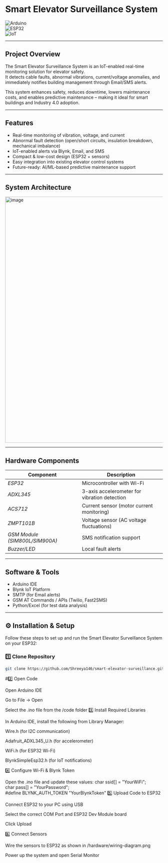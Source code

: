 #  Smart Elevator Surveillance System  

![Arduino](https://img.shields.io/badge/Arduino-IDE-blue)  
![ESP32](https://img.shields.io/badge/ESP32-Microcontroller-orange)  
![IoT](https://img.shields.io/badge/IoT-Smart%20System-green)  
  

---

##  Project Overview  
The Smart Elevator Surveillance System is an IoT-enabled real-time monitoring solution for elevator safety.  
It detects cable faults, abnormal vibrations, current/voltage anomalies, and immediately notifies building management through Email/SMS alerts.  

This system enhances safety, reduces downtime, lowers maintenance costs, and enables predictive maintenance – making it ideal for smart buildings and Industry 4.0 adoption.  

---

##  Features  
-  Real-time monitoring of vibration, voltage, and current  
- Abnormal fault detection (open/short circuits, insulation breakdown, mechanical imbalance)  
- IoT-enabled alerts via Blynk, Email, and SMS  
- Compact & low-cost design (ESP32 + sensors)  
- Easy integration into existing elevator control systems  
- Future-ready: AI/ML-based predictive maintenance support  

---

## System Architecture  

<img width="1438" height="786" alt="image" src="https://github.com/user-attachments/assets/7b8d5a63-cdf5-49dc-b21b-53e52a272db7" />

---

## Hardware Components  
| Component | Description |  
|-----------|-------------|  
| *ESP32* | Microcontroller with Wi-Fi |  
| *ADXL345* | 3-axis accelerometer for vibration detection |  
| *ACS712* | Current sensor (motor current monitoring) |  
| *ZMPT101B* | Voltage sensor (AC voltage fluctuations) |  
| *GSM Module (SIM800L/SIM900A)* | SMS notification support |  
| *Buzzer/LED* | Local fault alerts |  

---

##  Software & Tools  
- Arduino IDE  
- Blynk IoT Platform  
- SMTP (for Email alerts)  
- GSM AT Commands / APIs (Twilio, Fast2SMS)  
- Python/Excel (for test data analysis)  

---

## ⚙️ Installation & Setup

Follow these steps to set up and run the Smart Elevator Surveillance System on your ESP32:

### 1️⃣ Clone Repository
```bash
git clone https://github.com/Shreeya146/smart-elevator-surveillance.git
```
#2️⃣ Open Code

Open Arduino IDE

Go to File → Open

Select the .ino file from the /code folder
3️⃣ Install Required Libraries

In Arduino IDE, install the following from Library Manager:

Wire.h (for I2C communication)

Adafruit_ADXL345_U.h (for accelerometer)

WiFi.h (for ESP32 Wi-Fi)

BlynkSimpleEsp32.h (for IoT notifications)

4️⃣ Configure Wi-Fi & Blynk Token

Open the .ino file and update these values:
char ssid[] = "YourWiFi";  
char pass[] = "YourPassword";  
#define BLYNK_AUTH_TOKEN "YourBlynkToken"
5️⃣ Upload Code to ESP32

Connect ESP32 to your PC using USB

Select the correct COM Port and ESP32 Dev Module board

Click Upload

6️⃣ Connect Sensors

Wire the sensors to ESP32 as shown in /hardware/wiring-diagram.png

Power up the system and open Serial Monitor
